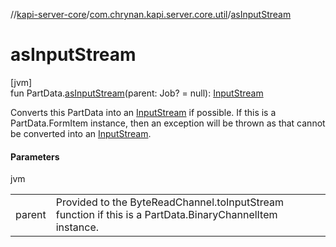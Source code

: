 //[kapi-server-core](../../index.md)/[com.chrynan.kapi.server.core.util](index.md)/[asInputStream](as-input-stream.md)

# asInputStream

[jvm]\
fun PartData.[asInputStream](as-input-stream.md)(parent: Job? = null): [InputStream](https://docs.oracle.com/javase/8/docs/api/java/io/InputStream.html)

Converts this PartData into an [InputStream](https://docs.oracle.com/javase/8/docs/api/java/io/InputStream.html) if possible. If this is a PartData.FormItem instance, then an exception will be thrown as that cannot be converted into an [InputStream](https://docs.oracle.com/javase/8/docs/api/java/io/InputStream.html).

#### Parameters

jvm

| | |
|---|---|
| parent | Provided to the ByteReadChannel.toInputStream function if this is a PartData.BinaryChannelItem instance. |
